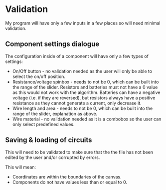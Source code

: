 # Validation

My program will have only a few inputs in a few places so will need minimal validation.

## Component settings dialogue

The configuration inside of a component will have only a few types of settings:

- On/Off button - no validation needed as the user will only be able to select the on/off position.
- Resistance/voltage spinbox - needs to not be 0, which can be built into the range of the slider. Resistors and batteries must not have a 0 value as this would not work with the algorithm. Batteries can have a negative voltage (i.e. if they are reversed), but resistors always have a positive resistance as they cannot generate a current, only decrease it.
- Wire length and area - needs to not be 0, which can be built into the range of the slider, explanation as above.
- Wire material - no validation needed as it is a combobox so the user can only select predefined values.

## Saving & loading of circuits

This will need to be validated to make sure that the the file has not been edited by the user
and/or corrupted by errors.

This will mean:

- Coordinates are within the boundaries of the canvas.
- Components do not have values less than or equal to 0.
